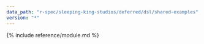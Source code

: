 ```yaml
---
data_path: "r-spec/sleeping-king-studios/deferred/dsl/shared-examples"
version: "*"
---
```


{% include reference/module.md %}
